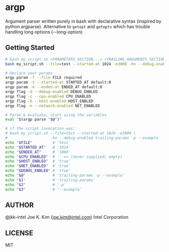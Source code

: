 # argp

Argument parser written purely in bash with declarative syntax
(inspired by python argparse). Alternative to `getopt` and `getopts` which
has trouble handling long options (--long-option)

## Getting Started

```bash
# bash my_script.sh <PARAMETERS_SECTION...> <TRAILING_ARGUMENTS_SECTION...>
bash my_script.sh --file=test --started-at 1024 -e3000 -hn --debug-enabled trailing-params -p --example
```

```bash
# Declare your params
argp param -f --file FILE required
argp param -s --started-at STARTED_AT default:0
argp param -e --ended-at ENDED_AT default:0
argp flag -d --debug-enabled DEBUG_ENBLED
argp flag -c --cpu-enabled CPU_ENABLED
argp flag -h --host-enabled HOST_ENBLED
argp flag -n --network-enabled NET_ENABLED

# Parse & evaluate, start using the variables
eval "$(argp parse "$@")"

# if the script invocation was: 
# bash my_script.sh --file=test --started-at 1024 -e3000 \
#                   -hn --debug-enabled trailing-params -p --example
echo "$FILE"         # 'test'
echo "$STARTED_AT"   # '1024'
echo "$ENDED_AT"     # '3000'
echo "$CPU_ENABLED"  # '' => (never supplied; empty)
echo "$HOST_ENBLED"  # 'true'
echo "$NET_ENABLED"  # 'true'
echo "$DEBUG_ENBLED" # 'true'
echo "$@"            # 'trailing-params -p --example'
echo "$1"            # 'trailing-params'
echo "$2"            # '-p'
echo "$3"            # '--example'
```

## AUTHOR

@jkk-intel Joe K. Kim (joe.kim@intel.com) Intel Corporation

## LICENSE

MIT

